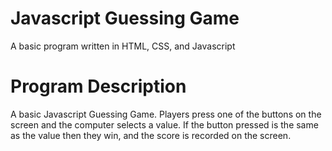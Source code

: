 # Javascript Guessing Game
A basic program written in HTML, CSS, and Javascript

# Program Description
A basic Javascript Guessing Game. Players press one of the buttons on the screen and the computer selects a value. If the button pressed is the same as the value then they win, and the score is recorded on the screen.
